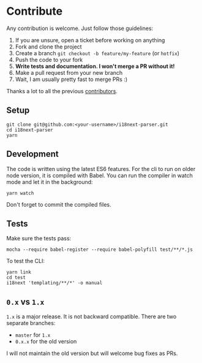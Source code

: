 # Contribute

Any contribution is welcome. Just follow those guidelines:

1. If you are unsure, open a ticket before working on anything
2. Fork and clone the project
3. Create a branch `git checkout -b feature/my-feature` (or `hotfix`)
4. Push the code to your fork
5. **Write tests and documentation. I won't merge a PR without it!**
6. Make a pull request from your new branch
7. Wait, I am usually pretty fast to merge PRs :)

Thanks a lot to all the previous [contributors](https://github.com/i18next/i18next-parser/graphs/contributors).

## Setup

```
git clone git@github.com:<your-username>/i18next-parser.git
cd i18next-parser
yarn
```

## Development

The code is written using the latest ES6 features. For the cli to run on older node version, it is compiled with Babel. You can run the compiler in watch mode and let it in the background:

```
yarn watch
```

Don't forget to commit the compiled files.

## Tests

Make sure the tests pass:

```
mocha --require babel-register --require babel-polyfill test/**/*.js
```

To test the CLI:

```
yarn link
cd test
i18next 'templating/**/*' -o manual
```

## `0.x` vs `1.x`

`1.x` is a major release. It is not backward compatible. There are two separate branches:

- `master` for `1.x`
- `0.x.x` for the old version

I will not maintain the old version but will welcome bug fixes as PRs.
